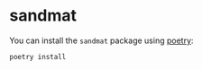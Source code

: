 # sandmat

You can install the `sandmat` package using [poetry](https://python-poetry.org/docs/):

```commandline
poetry install
```
